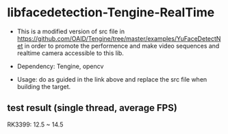 # libfacedetection-Tengine-RealTime
- This is a modified version of src file in https://github.com/OAID/Tengine/tree/master/examples/YuFaceDetectNet
in order to promote the performence and make video sequences and realtime camera accessible to this lib.

- Dependency: Tengine, opencv

- Usage: do as guided in the link above and replace the src file when building the target.

## test result (single thread, average FPS)
 RK3399: 12.5 ~ 14.5
